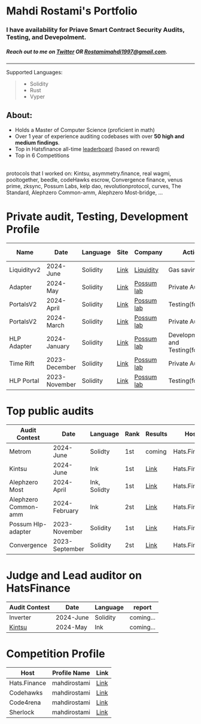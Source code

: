 # Mahdi Rostami's Portfolio
### I have availability for Priave Smart Contract Security Audits, Testing, and Devepolment. 
##### Reach out to me on [Twitter](https://twitter.com/0xmahdirostami) OR Rostamimahdi1997@gmail.com.

***
Supported Languages: 
> - Solidity
> - Rust
> - Vyper

## About: 
- Holds a Master of Computer Science (proficient in math)
- Over 1 year of experience auditing codebases with over **50 high and medium findings**.
- Top in Hatsfinance all-time [leaderboard](https://app.hats.finance/leaderboard) (based on reward)
- Top in 6 Competitions

<br>
protocols that I worked on: Kintsu, asymmetry.finance, real wagmi, pooltogether, beedle, codeHawks escrow, Convergence finance, venus prime, zksync, Possum Labs, kelp dao, revolutionprotocol, curves, The Standard, Alephzero Common-amm, Alephzero Most-bridge, ...


# <a name="Private"></a>Private audit, Testing, Development Profile

| Name       | Date          | Language | Site                                    | Company                                   | Action                            | GitHub Link                                             |
| ---------- | ------------- | -------- | --------------------------------------- | ----------------------------------------- | --------------------------------- | ------------------------------------------------------- |
| Liquidityv2| 2024-June     | Solidity | [Link](https://www.liquity.org/)        | [Liquidity](https://www.liquity.org/)     | Gas saving                        | Private                                                 |
| Adapter    | 2024-May      | Solidity | [Link](https://portals.possumlabs.io/)  | [Possum lab](https://www.possumlabs.io/)  | Private Audit                     | [Link](https://github.com/PossumLabsCrypto/Adapters)    |
| PortalsV2  | 2024-April    | Solidity | [Link](https://portals.possumlabs.io/)  | [Possum lab](https://www.possumlabs.io/)  | Testing(foundry)                  | [Link](https://github.com/PossumLabsCrypto/PortalsV2/blob/main/test/PortalV2MultiAssetTest.t.sol)|
| PortalsV2  | 2024-March    | Solidity | [Link](https://portals.possumlabs.io/)  | [Possum lab](https://www.possumlabs.io/)  | Private Audit                     | [Link](https://github.com/PossumLabsCrypto/PortalsV2/tree/main)|
| HLP Adapter| 2024-January  | Solidity | [Link](https://portals.possumlabs.io/)  | [Possum lab](https://www.possumlabs.io/)  | Development and Testing(foundry)  | [Link](https://github.com/0xmahdirostami/Adapters)|
| Time Rift  | 2023-December | Solidity | [Link](https://timerift.possumlabs.io/) | [Possum lab](https://www.possumlabs.io/)  | Private Audit                     | [Link](https://github.com/0xmahdirostami/audits/tree/main/Private-audit/Time%20Rift/report.pdf)| 
| HLP Portal | 2023-November | Solidity | [Link](https://portals.possumlabs.io/)  | [Possum lab](https://www.possumlabs.io/)  | Testing(foundry)                  | [Link](https://github.com/PossumLabsCrypto/Portals/blob/main/test/V1/PortalUnit.t.sol)| 

# <a name="Top"></a>Top public audits

| Audit Contest        | Date            | Language     | Rank | Results                                                                                                                              | Host         | 
| -------------------- | --------------- | ------------ | ---- | ------------------------------------------------------------------------------------------------------------------------------------ | ------------ |
| Metrom               |  2024-June      | Solidty      | 1st  | coming                                                                                                                               | Hats.Finance |
| Kintsu               |  2024-June      | Ink          | 1st  | [Link](https://app.hats.finance/audit-competitions/kintsu-0x7d70f9442af3a9a0a734fa6a1b4857f25518e9d2/leaderboard)                    | Hats.Finance |
| Alephzero Most       |  2024-April     | Ink, Solidty | 1st  | [Link](https://app.hats.finance/audit-competitions/most-aleph-zero-bridge-0xab7c1d45ae21e7133574746b2985c58e0ae2e61d/leaderboard)    | Hats.Finance |
| Alephzero Common-amm |  2024-February  | Ink          | 2st  | [Link](https://app.hats.finance/audit-competitions/alephzeroamm-0x0d88a9ece90994ecb3ba704730819d71c139f60f/leaderboard)              | Hats.Finance |
| Possum Hlp-adapter   |  2023-November  | Solidity     | 1st  | [Link](https://app.hats.finance/audit-competitions/possum-labs-portals-0xed8965d49b8aeca763447d56e6da7f4e0506b2d3/leaderboard)       | Hats.Finance |
| Convergence          |  2023-September | Solidity     | 2st  | [Link](https://app.hats.finance/audit-competitions/convergence-finance-0x0e410e7af8e70fc5bffcdbfbdf1673ee7b3d0777/leaderboard)       | Hats.Finance |

# <a name="Top"></a>Judge and Lead auditor on HatsFinance

| Audit Contest                                                                                                                 | Date            | Language     | report                                                                                                                                  |
| ----------------------------------------------------------------------------------------------------------------------------- | --------------- | ------------ | --------------------------------------------------------------------------------------------------------------------------------------- | 
| Inverter                                                                                                                      |  2024-June      | Solidity     | coming...                                                                                                                               |
| [Kintsu](https://app.hats.finance/audit-competitions/kintsu-0x7d70f9442af3a9a0a734fa6a1b4857f25518e9d2/rewards)               |  2024-May       | Ink          | coming...                                                                                                                               |


# <a name="Competition"></a>Competition Profile

| Host          | Profile Name  | Link                                                                |  
| ------------- | ------------- | ------------------------------------------------------------------- |
| Hats.Finance  |  mahdirostami | [Link](https://app.hats.finance/profile/mahdirostami)               |
| Codehawks     |  mahdirostami | [Link](https://www.codehawks.com/profile/clk52jmr9000el008w4z3a043) | 
| Code4rena     |  mahdirostami | [Link](https://code4rena.com/@mahdirostami)                         | 
| Sherlock      |  mahdirostami | [Link](https://audits.sherlock.xyz/watson/mahdiRostami)             |

